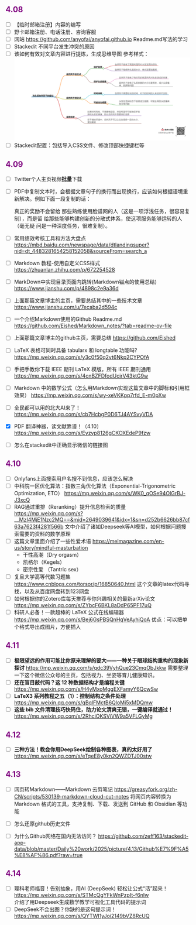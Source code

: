 ## <font color = purple>4.08 </font>
- [ ] 【临时邮箱注册】内容的编写
- [ ] 野卡邮箱注册、电话注册、咨询客服
- [ ] 网站 https://github.com/anyofai/anyofai.github.io  Readme.md写法的学习
- [ ] Stackedit 不同平台发生冲突的原因
- [ ] 该如何有效对文章内容进行提炼，生成思维导图
	参考样式：
	<img src="./picture/待办事项/04-08-01.png">
- [ ] 	Stackedit配置：包括导入CSS文件、修改顶部快捷键栏等
 
## <font color = purple>4.09 </font>
- [ ] Twitter个人主页视频**批量**下载 
- [ ] PDF中复制文本时，会根据文章句子的换行而出现换行，应该如何根据语境重新解决。例如下面一段复制的话：
	
	真正的奖励不会留给
那些熟练使用脸谱网的人（这是一项浮浅任务，很容易复制），而是留
给那些能够构建创新的分散式体系，使这项服务能够运转的人（毫无疑
问是一种深度任务，很难复制）。
- [ ] 常用绩效考核工具和方法大盘点
	https://mbd.baidu.com/newspage/data/dtlandingsuper?nid=dt_4483281654258152058&sourceFrom=search_a
- [ ] Markdown 教程-使用自定义CSS样式
	https://zhuanlan.zhihu.com/p/672254528
- [ ] MarkDown中实现目录页面内跳转(Markdown锚点的使用总结)
	https://www.jianshu.com/p/4898c2e9a36d
- [ ] 上面那篇文章博主的主页，需要总结其中的一些技术文章
	https://www.jianshu.com/u/7ecaba2d594c
- [ ] 一个介绍Markdown使用的Github Readme.md 	
	https://github.com/Eished/Markdown_notes/?tab=readme-ov-file 
- [ ] 	上面那篇文章博主的github主页，需要总结
	https://github.com/Eished 
-  [ ] LaTeX 表格可同时具备 tabularx 和 longtable 功能吗?
	https://mp.weixin.qq.com/s/y3c0f50q2vt6Nkp2CYPOfA
	
- [ ] 手把手教你下载 IEEE 期刊 LaTeX 模版，所有 IEEE 期刊通用
	https://mp.weixin.qq.com/s/4cnBZFDfodUcirV43ktG9w
- [ ] Markdown 中的数学公式（怎么用Markdown实现这篇文章中的脚标和引用框效果）
	https://mp.weixin.qq.com/s/wy-xeVKKpp7rfd_E-m0pXw
	
- [ ] 全民都可以用的北大AI来了！https://mp.weixin.qq.com/s/cb7HcbgP0D6TJ4AYSvyVDA
	
- [x] PDF 翻译神器，读文献靠谱！（4.10）
	https://mp.weixin.qq.com/s/Eyzyp8126gCKOXEdeP9fzw

- [ ] 怎么在stackedit中正确显示微信的链接图 

## <font color = purple>4.10 </font>
- [ ] Onlyfans上面搜索用户名搜不到信息，应该怎么解决
- [ ] 中科院一区优化算法：指数三角优化算法（Exponential-Trigonometric Optimization, ETO）
	https://mp.weixin.qq.com/s/WK0_qOSe94OlGrBJ-J3xcQ
- [ ] RAG通过重排（Reranking）提升信息检索的质量
	https://mp.weixin.qq.com/s?__MzI4MjE1Nzc2MQ==&mid=2649039641&idx=1&sn=d252b6626bb87cf63a7623f4281f566b
	文中介绍了诸如Deepseek等AI模型，如何根据问题搜索需要的资料的数学原理
- [ ] 这篇文章里面介绍了一些性爱术语 
	https://melmagazine.com/en-us/story/mindful-masturbation  
	+ 干性高潮（Dry orgasm）
	+ 凯格尔（Kegels）
	+ 密宗性爱 （Tantric sex）
- [ ] 复旦大学高等代数习题集
	https://www.cnblogs.com/torsor/p/16850640.html
	这个文章的latex代码寻找，以及从百度网盘转到123网盘	
- [ ] 如何根据你的Zotero库每天推荐与你兴趣相关的最新arXiv论文  
	https://mp.weixin.qq.com/s/ZYbcF6BKL8aDdP65PF17uQ
- [ ] 科研人必备！一款超棒的 LaTeX 公式在线编辑器
	https://mp.weixin.qq.com/s/Bej6GsPBSQnHqVeAyhiQoA
	优点：可以把单个格式导出成图片，方便插入

## <font color = purple>4.11</font>
- [ ] **极限望远的作用可能比你原来理解的要大——一种关于眼球结构重构的现象新探讨**
	https://mp.weixin.qq.com/s/qdc39VyhQue23CmqObJkkw 
	需要整理一下这个微信公众号的主页，包括视力、坐姿等育儿健康知识。
- [ ] **还在盲目敲代码？这 12 种数据结构才是编程关键**
	https://mp.weixin.qq.com/s/H4yMxoMggEXFamyY6QcwSw
- [ ] **LaTeX3 系列教程之五（1）：控制结构之条件处理**
	https://mp.weixin.qq.com/s/qBqlFMctB6QloMi5xMDQmw
- [ ] **这些 bib 文件清理技巧快码住，助力论文清爽无错，一键编译就通过！**
	https://mp.weixin.qq.com/s/2RhciOKSViVW9a5VFLGyMg

## <font color = purple>4.12</font>
- [ ] **三种方法！教会你用DeepSeek绘制各种图表，真的太好用了**
	https://mp.weixin.qq.com/s/eTqeE8y0kn2QWZDTJ00stw

## <font color = purple>4.13</font>
- [ ] 网页转Markdown——Markdown 云剪笔记
	https://greasyfork.org/zh-CN/scripts/530139-markdown-cloud-cut-notes
	将网页内容转换为 Markdown 格式的工具，支持复制、下载、发送到 GitHub 和 Obsidian 等功能
- [ ] 怎么还原github历史文件	
- [ ] 为什么Github网络在国内无法访问？
https://github.com/zeff163/stackedit-app-data/blob/master/Daily%20work/2025/picture/4.13/Github%E7%9F%A5%E8%AF%86.pdf?raw=true
	

## <font color = purple>4.14</font>
- [ ] 理科老师福音！告别抽象，用AI (DeepSeek) 轻松让公式“活”起来！
	https://mp.weixin.qq.com/s/STMcQgYFkWnPzpIt-f6nIw  
	介绍了用Deepseek生成数学教学可视化工具代码的提示词  
- [ ] DeepSeek不会出图？你缺的是这句提示词！
	https://mp.weixin.qq.com/s/QYTWI1yJoi2149bVZ8RcUQ	
<!--stackedit_data:
eyJoaXN0b3J5IjpbMTA2MTAzMDcxOSwxODAxNDgwMzM4LC0xNT
gyOTk1MjU4LDM3MDk5MDIyM119
-->